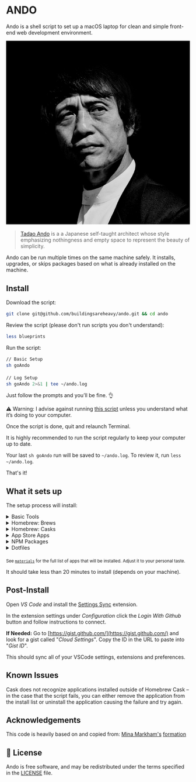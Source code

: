 # ANDO

Ando is a shell script to set up a macOS laptop for clean and simple front-end web development environment.

![Tadao Ando](assets/ando.jpg)

> [Tadao Ando](https://en.wikipedia.org/wiki/Tadao_Ando) is a a Japanese self-taught architect whose style emphasizing nothingness and empty space to represent the beauty of simplicity.

Ando can be run multiple times on the same machine safely. It installs, upgrades, or skips packages based on what is already installed on the machine.

## Install

Download the script:

```sh
git clone git@github.com/buildingsareheavy/ando.git && cd ando
```

Review the script (please don't run scripts you don't understand):

```sh
less blueprints
```

Run the script:

```sh
// Basic Setup
sh goAndo

// Log Setup
sh goAndo 2>&1 | tee ~/ando.log
```

Just follow the prompts and you’ll be fine. 👌

:warning: Warning: I advise against running [this script](goAndo) unless you understand what it’s doing to your computer.

Once the script is done, quit and relaunch Terminal.

It is highly recommended to run the script regularly to keep your computer up to date.

Your last `sh goAndo` run will be saved to `~/ando.log`. To review it, run `less ~/ando.log`.

That's it!

## What it sets up

The setup process will install:

<details>
<summary>Basic Tools</summary>

- [XCode Command Line Tools](https://developer.apple.com/xcode/downloads/) for developer essentials.
- [Bash-it](https://github.com/Bash-it/bash-it/), for a more powerful bash.
- [NVM](https://github.com/creationix/nvm/) for managing and installing multiple versions of [Node.js](http://nodejs.org/) and [npm](https://www.npmjs.org/)
- [Homebrew](http://brew.sh/) for managing operating system libraries.
  </details>

<details>
<summary>Homebrew: Brews</summary>

- [Git](https://git-scm.com/) for version control.
- [Tig](https://jonas.github.io/tig/) is a text interface for Git repositories.
- [Mas](https://github.com/mas-cli/mas/) is a Mac App Store command line interface.
- [wget](https://www.gnu.org/software/wget/) is an internet file retriever.
- [Hub](https://hub.github.com/) adds GitHub support to git on the command-line.
- [Rbenv](https://github.com/sstephenson/rbenv/) for managing versions of Ruby.
- [Yarn](https://yarnpkg.com/en/) for managing JavaScript packages.
- [ZSH](https://www.zsh.org/) is a UNIX shell (command interpreter).
- [ZSH Syntax Highlighting](https://github.com/zsh-users/zsh-syntax-highlighting/) Fish shell like syntax highlighting for zsh.
- [TheFuck](https://github.com/nvbn/thefuck/) helps programatically correct mistyped console commands.
  </details>

<details>
<summary>Homebrew: Casks</summary>

- [Firefox](https://www.mozilla.org/en-US/firefox/new/) for web browsing and testing.
- [Firefox Developer Edition](https://www.mozilla.org/en-US/firefox/developer/) is my main web browser for development. Best CSS tools built in. Read more [here](https://www.smashingmagazine.com/2019/10/guide-new-experimental-css-devtools-firefox/).
- [Franz](https://meetfranz.com/) for messaging.
- [Google Chrome](https://www.google.com/chrome/browser/desktop/) for fast and free web browsing.
- [Hyper](https://hyper.is/) for an alternative terminal.
- [MAMP](https://www.mamp.info/en/) for PHP / Wordpress development.
- [Microsoft Edge Dev](https://developer.microsoft.com/en-us/microsoft-edge/) for testing.
- [Spotify](https://www.spotify.com/) for music.
- [Visual Studio Code](https://code.visualstudio.com/) IDE.
- [FONT: Dejavu Sans Mono](https://github.com/Homebrew/homebrew-cask-fonts/blob/master/Casks/font-dejavusansmono-nerd-font-mono.rb) for command-line font. Has glyph support for `git` and works well with [PowerLevel10K](https://github.com/romkatv/powerlevel10k) (a ZSH theme).
- [FONT: Victor Mono](https://github.com/Homebrew/homebrew-cask-fonts/blob/master/Casks/font-victor-mono.rb) for text editor font. Supports ligatures and has a nice cursive italic font, similar to [Dank Mono](https://dank.sh/) or [Fira Code](https://github.com/tonsky/FiraCode).

</details>

<details>
<summary>App Store Apps</summary>

- [Amphetamine](https://apps.apple.com/us/app/amphetamine/id937984704?mt=12) is a powerful keep-awake utility.
- [Be Focused - Focus Timer](https://code.visualstudio.com/) is a pomodoro style focus timer for work and study.
- [Viper FTP Lite](https://apps.apple.com/us/app/viper-ftp-lite-ftp-client/id1001007066?mt=12) is a User-friendly and reliable Mac FTP/FTPS/SFTP/WebDav/AS3 client.
  </details>

<details>
<summary>NPM Packages</summary>

- [11ty](https://github.com/11ty/eleventy/) is a simpler static site generator.
- [ESLint](https://eslint.org/) linting utility for JavaScript.
- [Gatsby](https://www.gatsbyjs.org/) a static site generator built with React.
- [Gridsome](https://gridsome.org/) a static site generator built with Vue.
- [Gulp](https://gulpjs.com/) a task/build runner for development.
- [Netlify](https://cli.netlify.com/) lets you deploy sites or configure continuous deployment straight from the command line.
- [Pa11y](https://pa11y.org/) a command-line interface which loads web pages and highlights any accessibility issues it finds. Useful for when you want to run a one-off test against a web page.
- [VSCE](https://github.com/microsoft/vscode-vsce) - The Visual Studio Code Extension Manager.
- [Vue-CLI](https://cli.vuejs.org/) for quickly scaffolding Single Page Applications.
- [WP-CLI](https://wp-cli.org/) is the command-line interface for WordPress. You can update plugins, configure multisite installations and much more, without using a web browser.
- [yo](https://github.com/yeoman/yo) CLI tool for running [Yeoman](https://yeoman.io/) generators.

  </details>

<details>
<summary>Dotfiles</summary>

- **.zshrc** for customizing your [Oh-My-ZSH!](https://ohmyz.sh/) settings.
- **.hyper.js** for customizing your (Hyper)[https://hyper.is/] terminal. _This is where the fonts color themes are held. Current theme is [New Moon](https://github.com/Tmeister/hyperterm-new-moon-theme)_.
- **.p10k.zsh** for customizing your (Powerlevel10K)[https://github.com/romkatv/powerlevel10k] ZSH theme. _This is where the terminal theme is held. Like the arrows and git icons._

-

  </details>

<sub>See [`materials`](materials) for the full list of apps that will be installed. Adjust it to your personal taste.</sub>

It should take less than 20 minutes to install (depends on your machine).

## Post-Install

Open _VS Code_ and install the [Settings Sync](https://marketplace.visualstudio.com/items?itemName=Shan.code-settings-sync) extension.

In the extension settings under _Configuration_ click the _Login With Github_ button and follow instructions to connect.

**If Needed:**
Go to [https://gist.github.com/](https://gist.github.com/) and look for a gist called "_Cloud Settings_". Copy the ID in the URL to paste into "_Gist ID_".

This should sync all of your VSCode settings, extensions and preferences.

## Known Issues

Cask does not recognize applications installed outside of Homebrew Cask – in the case that the script fails, you can either remove the application from the install list or uninstall the application causing the failure and try again.

## Acknowledgements

This code is heavily based on and copied from: [Mina Markham's](https://github.com/minamarkham) [formation](https://github.com/minamarkham/formation)

## 📜 License

Ando is free software, and may be redistributed under the terms specified in the [LICENSE] file.

[license]: LICENSE
